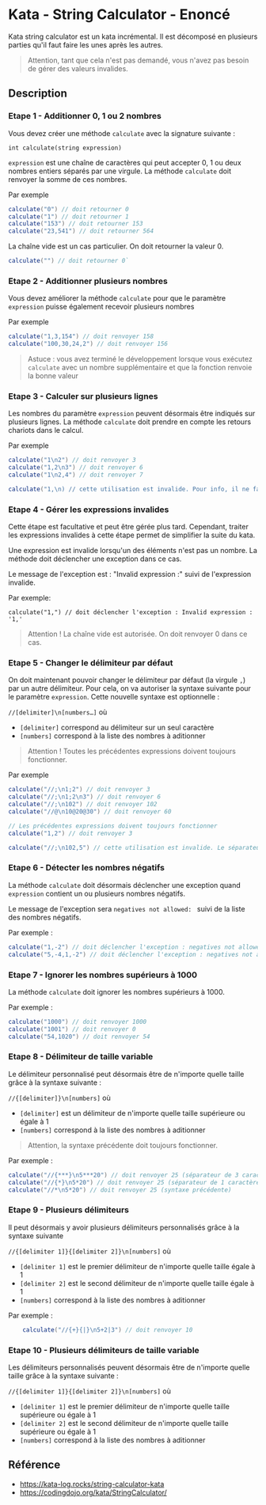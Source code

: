# Kata - String Calculator - Enoncé

Kata string calculator est un kata incrémental. Il est décomposé en plusieurs parties qu'il faut faire les unes après les autres.

> Attention, tant que cela n'est pas demandé, vous n'avez pas besoin de gérer des valeurs invalides.

## Description

### Etape 1 - Additionner 0, 1 ou 2 nombres

Vous devez créer une méthode  `calculate` avec la signature suivante :

`int calculate(string expression)`

`expression` est une chaîne de caractères qui peut accepter 0, 1 ou deux nombres entiers séparés par une virgule. La méthode `calculate` doit renvoyer la somme de ces nombres.

Par exemple
```java
calculate("0") // doit retourner 0
calculate("1") // doit retourner 1
calculate("153") // doit retourner 153
calculate("23,541") // doit retourner 564
```

La chaîne vide est un cas particulier. On doit retourner la valeur 0.
```java
calculate("") // doit retourner 0`
```


### Etape 2 - Additionner plusieurs nombres

Vous devez améliorer la méthode `calculate` pour que le paramètre `expression` puisse également recevoir plusieurs nombres

Par exemple
```java
calculate("1,3,154") // doit renvoyer 158
calculate("100,30,24,2") // doit renvoyer 156
```

> Astuce : vous avez terminé le développement lorsque vous exécutez `calculate` avec un nombre supplémentaire et que la fonction renvoie la bonne valeur


### Etape 3 - Calculer sur plusieurs lignes

Les nombres du paramètre `expression` peuvent désormais être indiqués sur plusieurs lignes. La méthode `calculate` doit prendre en compte les retours chariots dans le calcul.

Par exemple
```java
calculate("1\n2") // doit renvoyer 3
calculate("1,2\n3") // doit renvoyer 6
calculate("1\n2,4") // doit renvoyer 7

calculate("1,\n) // cette utilisation est invalide. Pour info, il ne faut pas gérer le fait que l'expression est invalide.
```


### Etape 4 - Gérer les expressions invalides

Cette étape est facultative et peut être gérée plus tard. Cependant, traiter les expressions invalides à cette étape permet de simplifier la suite du kata.

Une expression est invalide lorsqu'un des éléments n'est pas un nombre. La méthode doit déclencher une exception dans ce cas.

Le message de l'exception est : "Invalid expression :" suivi de l'expression invalide.

Par exemple:
``` 
calculate("1,") // doit déclencher l'exception : Invalid expression : '1,'
```

> Attention ! La chaîne vide est autorisée. On doit renvoyer 0 dans ce cas.


### Etape 5 - Changer le délimiteur par défaut

On doit maintenant pouvoir changer le délimiteur par défaut (la virgule `,`)  par un autre délimiteur. Pour cela, on va autoriser la syntaxe suivante pour le paramètre `expression`. Cette nouvelle syntaxe est optionnelle : 

`//[delimiter]\n[numbers…]` où 
* `[delimiter]` correspond au délimiteur sur un seul caractère
* `[numbers]` correspond à la liste des nombres à aditionner

> Attention ! Toutes les précédentes expressions doivent toujours fonctionner.


Par exemple
```java
calculate("//;\n1;2") // doit renvoyer 3
calculate("//;\n1;2\n3") // doit renvoyer 6
calculate("//;\n102") // doit renvoyer 102
calculate("//@\n10@20@30") // doit renvoyer 60

// Les précédentes expressions doivent toujours fonctionner
calculate("1,2") // doit renvoyer 3

calculate("//;\n102,5") // cette utilisation est invalide. Le séparateur par défaut est ; et non plus ,
```


### Etape 6 - Détecter les nombres négatifs

La méthode `calculate` doit désormais déclencher une exception quand `expression` contient un ou plusieurs nombres négatifs.

Le message de l'exception sera `negatives not allowed: ` suivi de la liste des nombres négatifs.

Par exemple : 
```java
calculate("1,-2") // doit déclencher l'exception : negatives not allowed: -2
calculate("5,-4,1,-2") // doit déclencher l'exception : negatives not allowed: -4, -2
```


### Etape 7 - Ignorer les nombres supérieurs à 1000

La méthode `calculate` doit ignorer les nombres supérieurs à 1000.

Par exemple : 
```java
calculate("1000") // doit renvoyer 1000
calculate("1001") // doit renvoyer 0
calculate("54,1020") // doit renvoyer 54
```


### Etape 8 - Délimiteur de taille variable

Le délimiteur personnalisé peut désormais être de n'importe quelle taille grâce à la syntaxe suivante : 

`//{[delimiter]}\n[numbers]` où
* `[delimiter]` est un délimiteur de n'importe quelle taille supérieure ou égale à 1
* `[numbers]` correspond à la liste des nombres à aditionner

> Attention, la syntaxe précédente doit toujours fonctionner.

Par exemple : 
```java
calculate("//{***}\n5***20") // doit renvoyer 25 (séparateur de 3 caractères)
calculate("//{*}\n5*20") // doit renvoyer 25 (séparateur de 1 caractère)
calculate("//*\n5*20") // doit renvoyer 25 (syntaxe précédente)
```

### Etape 9 - Plusieurs délimiteurs

Il peut désormais y avoir plusieurs délimiteurs personnalisés grâce à la syntaxe suivante

`//{[delimiter 1]}{[delimiter 2]}\n[numbers]` où
* `[delimiter 1]` est le premier délimiteur de n'importe quelle taille égale à 1
* `[delimiter 2]` est le second délimiteur de n'importe quelle taille égale à 1
* `[numbers]` correspond à la liste des nombres à aditionner

Par exemple : 
```java
    calculate("//{+}{|}\n5+2|3") // doit renvoyer 10
```

### Etape 10 - Plusieurs délimiteurs de taille variable

Les délimiteurs personnalisés peuvent désormais être de n'importe quelle taille grâce à la syntaxe suivante : 

`//{[delimiter 1]}{[delimiter 2]}\n[numbers]` où
* `[delimiter 1]` est le premier délimiteur de n'importe quelle taille supérieure ou égale à 1
* `[delimiter 2]` est le second délimiteur de n'importe quelle taille supérieure ou égale à 1
* `[numbers]` correspond à la liste des nombres à aditionner


## Référence
- https://kata-log.rocks/string-calculator-kata
- https://codingdojo.org/kata/StringCalculator/
